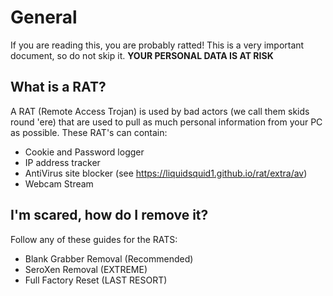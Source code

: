 # General
If you are reading this, you are probably ratted! This is a very important document, so do not skip it. **YOUR PERSONAL DATA IS AT RISK**

## What is a RAT?
A RAT (Remote Access Trojan) is used by bad actors (we call them skids round 'ere) that are used to pull as much personal information from your PC as possible.
These RAT's can contain:
- Cookie and Password logger
- IP address tracker
- AntiVirus site blocker (see https://liquidsquid1.github.io/rat/extra/av)
- Webcam Stream

## I'm scared, how do I remove it?

Follow any of these guides for the RATS:

- Blank Grabber Removal (Recommended)
- SeroXen Removal (EXTREME)
- Full Factory Reset (LAST RESORT)